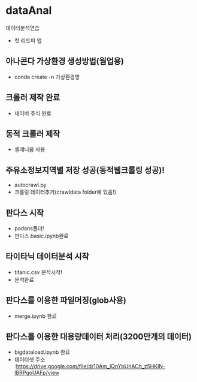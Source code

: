 # dataAnal

데이터분석연습

- 첫 리드미 업

## 아나콘다 가상환경 생성방법(웜업용)

- conda create -n 가상환경명

## 크롤러 제작 완료

- 네이버 주식 완료

## 동적 크롤러 제작

- 셀레니움 사용

## 주유소정보지역별 저장 성공(동적웹크롤링 성공)!
- autocrawl.py
- 크롤링 데이터추거(crawldata folder에 있음!)

## 판다스 시작
 - padans폴더!
 - 판다스 basic.ipynb완료

## 타이타닉 데이터분석 시작
 - titanic.csv 분석시작!
 - 분석완료

## 판다스를 이용한 파일머징(glob사용)
- merge.ipynb 완료
  
##  판다스를 이용한 대용량데이터 처리(3200만개의 데이터)
- bigdataload.ipynb 완료
- 데이터셋 주소 :https://drive.google.com/file/d/10Am_lQnYbUhACh_z5HKlN-lBRPgoUAFp/view
